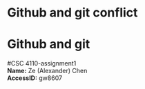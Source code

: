 # Github and git conflict
# Github and git
#CSC 4110-assignment1  
**Name:** Ze (Alexander) Chen  
**AccessID:** gw8607

